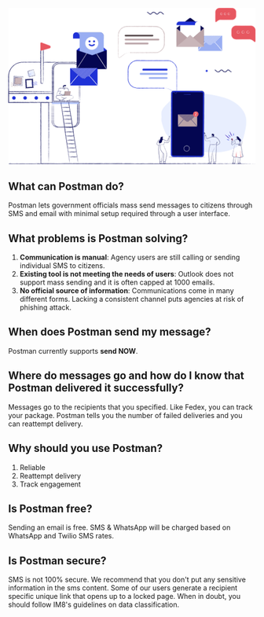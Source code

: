 
![landing page graphic](./assets/AdminLanding.svg)

## What can Postman do?

Postman lets government officials mass send messages to citizens through SMS and email with minimal setup required through a user interface.

## What problems is Postman solving?

1. **Communication is manual**: Agency users are still calling or sending individual SMS to citizens. 
2. **Existing tool is not meeting the needs of users**: Outlook does not support mass sending and it is often capped at 1000 emails. 
3. **No official source of information**: Communications come in many different forms. Lacking a consistent channel puts agencies at risk of phishing attack.

## When does Postman send my message? 

Postman currently supports **send NOW**. 

## Where do messages go and how do I know that Postman delivered it successfully?

 Messages go to the recipients that you specified. Like Fedex, you can track your package. Postman tells you the number of failed deliveries and you can reattempt delivery. 

## Why should you use Postman?

1. Reliable
2. Reattempt delivery
3. Track engagement

## Is Postman free?

Sending an email is free. SMS & WhatsApp will be charged based on WhatsApp and Twilio SMS rates. 

## Is Postman secure?

SMS is not 100% secure. We recommend that you don't put any sensitive information in the sms content. Some of our users generate a recipient specific unique link that opens up to a locked page. When in doubt, you should follow IM8's guidelines on data classification. 


